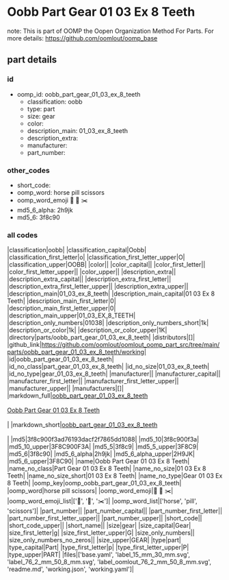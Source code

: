 # Oobb Part Gear 01 03 Ex 8 Teeth  

note: This is part of OOMP the Oopen Organization Method For Parts. For more details: https://github.com/oomlout/oomp_base

##  part details





### id
* oomp_id: oobb_part_gear_01_03_ex_8_teeth
  * classification: oobb
  * type: part
  * size: gear
  * color: 
  * description_main: 01_03_ex_8_teeth
  * description_extra: 
  * manufacturer: 
  * part_number: 

### other_codes
* short_code: 
* oomp_word: horse pill scissors
* oomp_word_emoji :horse: :pill: :scissors:
* md5_6_alpha: 2h9jk
* md5_6: 3f8c90

### all codes 
|classification|oobb|
|classification_capital|Oobb|
|classification_first_letter|o|
|classification_first_letter_upper|O|
|classification_upper|OOBB|
|color||
|color_capital||
|color_first_letter||
|color_first_letter_upper||
|color_upper||
|description_extra||
|description_extra_capital||
|description_extra_first_letter||
|description_extra_first_letter_upper||
|description_extra_upper||
|description_main|01_03_ex_8_teeth|
|description_main_capital|01 03 Ex 8 Teeth|
|description_main_first_letter|0|
|description_main_first_letter_upper|0|
|description_main_upper|01_03_EX_8_TEETH|
|description_only_numbers|01038|
|description_only_numbers_short|1k|
|description_or_color|1k|
|description_or_color_upper|1K|
|directory|parts/oobb_part_gear_01_03_ex_8_teeth|
|distributors|[]|
|github_link|https://github.com/oomlout/oomlout_oomp_part_src/tree/main/parts/oobb_part_gear_01_03_ex_8_teeth/working|
|id|oobb_part_gear_01_03_ex_8_teeth|
|id_no_class|part_gear_01_03_ex_8_teeth|
|id_no_size|01_03_ex_8_teeth|
|id_no_type|gear_01_03_ex_8_teeth|
|manufacturer||
|manufacturer_capital||
|manufacturer_first_letter||
|manufacturer_first_letter_upper||
|manufacturer_upper||
|manufacturers|[]|
|markdown_full|[oobb_part_gear_01_03_ex_8_teeth](https://github.com/oomlout/oomlout_oomp_part_src/tree/main/parts/oobb_part_gear_01_03_ex_8_teeth/working)<br>[](https://github.com/oomlout/oomlout_oomp_part_src/tree/main/parts/oobb_part_gear_01_03_ex_8_teeth/working)<br>[Oobb Part Gear 01 03 Ex 8 Teeth](https://github.com/oomlout/oomlout_oomp_part_src/tree/main/parts/oobb_part_gear_01_03_ex_8_teeth/working)<br><br>|
|markdown_short|[oobb_part_gear_01_03_ex_8_teeth](https://github.com/oomlout/oomlout_oomp_part_src/tree/main/parts/oobb_part_gear_01_03_ex_8_teeth/working)<br><br>|
|md5|3f8c900f3ad76193dacf2f7865dd1088|
|md5_10|3f8c900f3a|
|md5_10_upper|3F8C900F3A|
|md5_5|3f8c9|
|md5_5_upper|3F8C9|
|md5_6|3f8c90|
|md5_6_alpha|2h9jk|
|md5_6_alpha_upper|2H9JK|
|md5_6_upper|3F8C90|
|name|Oobb Part Gear 01 03 Ex 8 Teeth|
|name_no_class|Part Gear 01 03 Ex 8 Teeth|
|name_no_size|01 03 Ex 8 Teeth|
|name_no_size_short|01 03 Ex 8 Teeth|
|name_no_type|Gear 01 03 Ex 8 Teeth|
|oomp_key|oomp_oobb_part_gear_01_03_ex_8_teeth|
|oomp_word|horse pill scissors|
|oomp_word_emoji|:horse: :pill: :scissors:|
|oomp_word_emoji_list|[':horse:', ':pill:', ':scissors:']|
|oomp_word_list|['horse', 'pill', 'scissors']|
|part_number||
|part_number_capital||
|part_number_first_letter||
|part_number_first_letter_upper||
|part_number_upper||
|short_code||
|short_code_upper||
|short_name||
|size|gear|
|size_capital|Gear|
|size_first_letter|g|
|size_first_letter_upper|G|
|size_only_numbers||
|size_only_numbers_no_zeros||
|size_upper|GEAR|
|type|part|
|type_capital|Part|
|type_first_letter|p|
|type_first_letter_upper|P|
|type_upper|PART|
|files|['base.yaml', 'label_15_mm_30_mm.svg', 'label_76_2_mm_50_8_mm.svg', 'label_oomlout_76_2_mm_50_8_mm.svg', 'readme.md', 'working.json', 'working.yaml']|
